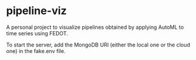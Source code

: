 # pipeline-viz
A personal project to visualize pipelines obtained by applying AutoML to time series using FEDOT.

To start the server, add the MongoDB URI (either the local one or the cloud one) in the fake.env file.
